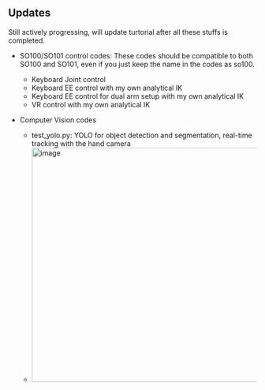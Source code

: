 ## Updates

Still actively progressing, will update turtorial after all these stuffs is completed.

- SO100/SO101 control codes: These codes should be compatible to both SO100 and SO101, even if you just keep the name in the codes as so100. 

  - Keyboard Joint control
  - Keyboard EE control with my own analytical IK
  - Keyboard EE control for dual arm setup with my own analytical IK
  - VR control with my own analytical IK

- Computer Vision codes
  - test_yolo.py: YOLO for object detection and segmentation, real-time tracking with the hand camera
  - <img width="631" height="475" alt="image" src="https://github.com/user-attachments/assets/ea5398ee-dbf1-4dcb-95a4-e6dea4d2c799" />
